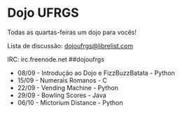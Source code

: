# Dojo UFRGS

Todas as quartas-feiras um dojo para vocês!

Lista de discussão: dojoufrgs@librelist.com

IRC: irc.freenode.net \#\#dojoufrgs

* 08/09 - Introdução ao Dojo e FizzBuzzBatata - Python
* 15/09 - Numerais Romanos - C
* 22/09 - Vending Machine - Python
* 29/09 - Bowling Scores - Java 
* 06/10 - Mictorium Distance - Python


